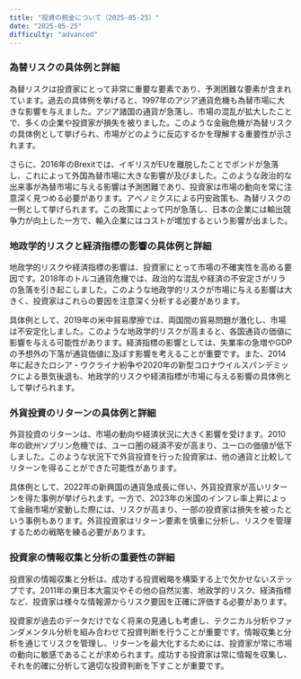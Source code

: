 ```yaml
---
title: "投資の税金について（2025-05-25）"
date: "2025-05-25"
difficulty: "advanced"
---
```


### 為替リスクの具体例と詳細

為替リスクは投資家にとって非常に重要な要素であり、予測困難な要素が含まれています。過去の具体例を挙げると、1997年のアジア通貨危機も為替市場に大きな影響を与えました。アジア諸国の通貨が急落し、市場の混乱が拡大したことで、多くの企業や投資家が損失を被りました。このような金融危機が為替リスクの具体例として挙げられ、市場がどのように反応するかを理解する重要性が示されます。

さらに、2016年のBrexitでは、イギリスがEUを離脱したことでポンドが急落し、これによって外国為替市場に大きな影響が及びました。このような政治的な出来事が為替市場に与える影響は予測困難であり、投資家は市場の動向を常に注意深く見つめる必要があります。アベノミクスによる円安政策も、為替リスクの一例として挙げられます。この政策によって円が急落し、日本の企業には輸出競争力が向上した一方で、輸入企業にはコストが増加するという影響が出ました。

### 地政学的リスクと経済指標の影響の具体例と詳細

地政学的リスクや経済指標の影響は、投資家にとって市場の不確実性を高める要因です。2018年のトルコ通貨危機では、政治的な混乱や経済の不安定さがリラの急落を引き起こしました。このような地政学的リスクが市場に与える影響は大きく、投資家はこれらの要因を注意深く分析する必要があります。

具体例として、2019年の米中貿易摩擦では、両国間の貿易問題が激化し、市場は不安定化しました。このような地政学的リスクが高まると、各国通貨の価値に影響を与える可能性があります。経済指標の影響としては、失業率の急増やGDPの予想外の下落が通貨価値に及ぼす影響を考えることが重要です。また、2014年に起きたロシア・ウクライナ紛争や2020年の新型コロナウイルスパンデミックによる景気後退も、地政学的リスクや経済指標が市場に与える影響の具体例として挙げられます。

### 外貨投資のリターンの具体例と詳細

外貨投資のリターンは、市場の動向や経済状況に大きく影響を受けます。2010年の欧州ソブリン危機では、ユーロ圏の経済不安が高まり、ユーロの価値が低下しました。このような状況下で外貨投資を行った投資家は、他の通貨と比較してリターンを得ることができた可能性があります。

具体例として、2022年の新興国の通貨急成長に伴い、外貨投資家が高いリターンを得た事例が挙げられます。一方で、2023年の米国のインフレ率上昇によって金融市場が変動した際には、リスクが高まり、一部の投資家は損失を被ったという事例もあります。外貨投資家はリターン要素を慎重に分析し、リスクを管理するための戦略を練る必要があります。

### 投資家の情報収集と分析の重要性の詳細

投資家の情報収集と分析は、成功する投資戦略を構築する上で欠かせないステップです。2011年の東日本大震災やその他の自然災害、地政学的リスク、経済指標など、投資家は様々な情報源からリスク要因を正確に評価する必要があります。

投資家が過去のデータだけでなく将来の見通しも考慮し、テクニカル分析やファンダメンタル分析を組み合わせて投資判断を行うことが重要です。情報収集と分析を通じてリスクを管理し、リターンを最大化するためには、投資家が常に市場の動向に敏感であることが求められます。成功する投資家は常に情報を収集し、それを的確に分析して適切な投資判断を下すことが重要です。
